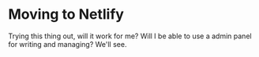 # Moving to Netlify

Trying this thing out, will it work for me? Will I be able to use a admin panel for writing and managing? We'll see.
